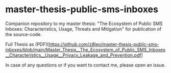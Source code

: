 # master-thesis-public-sms-inboxes
Companion repository to my master thesis: "The Ecosystem of Public SMS Inboxes: Characteristics, Usage, Threats and Mitigation" for publication of the source-code.

Full Thesis as (PDF)[https://github.com/z8leo/master-thesis-public-sms-inboxes/blob/main/Master_Thesis__The_Ecosystem_of_Public_SMS_Inboxes__Characteristics__Usage__Privacy_Leakage_and_Prevention.pdf]

In case of any questions or if you want to contact me, please open an issue.
